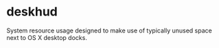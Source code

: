 # deskhud
System resource usage designed to make use of typically unused space next to OS X desktop docks.
